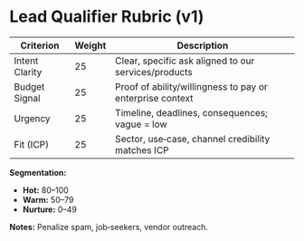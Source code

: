 # Lead Qualifier Rubric (v1)

| Criterion       | Weight | Description |
|-----------------|--------|-------------|
| Intent Clarity  | 25     | Clear, specific ask aligned to our services/products |
| Budget Signal   | 25     | Proof of ability/willingness to pay or enterprise context |
| Urgency         | 25     | Timeline, deadlines, consequences; vague = low |
| Fit (ICP)       | 25     | Sector, use‑case, channel credibility matches ICP |

**Segmentation:**  
- **Hot:** 80–100  
- **Warm:** 50–79  
- **Nurture:** 0–49

**Notes:** Penalize spam, job‑seekers, vendor outreach.
